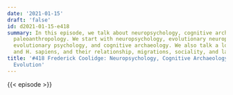 ```yaml
---
date: '2021-01-15'
draft: 'false'
id: d2021-01-15-e418
summary: In this episode, we talk about neuropsychology, cognitive archaeology, and
  paleoanthropology. We start with neuropsychology, evolutionary neuropsychology,
  evolutionary psychology, and cognitive archaeology. We also talk a lot about Neanderthals
  and H. sapiens, and their relationship, migrations, sociality, and language.
title: '#418 Frederick Coolidge: Neuropsychology, Cognitive Archaeology, and Human
  Evolution'
---
```

{{< episode >}}
